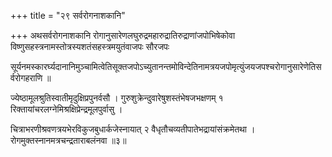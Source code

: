 +++
title = "२९ सर्वरोगनाशकानि"

+++
अथसर्वरोगनाशकानि रोगानुसारेणलघुरुद्रमहारुद्रातिरुद्राणांजपोभिषेकोवा विष्णुसहस्त्रनामस्तोत्रस्यशतंसहस्त्रमयुतंवाजपः सौरजपः

सूर्यनमस्कारर्घ्यदानानिमुञ्चामित्वेतिसूक्तजपोऽच्युतानन्तमोविन्देतिनामत्रयजपोमृत्युंजयजपश्चरोगानुसारेणेतिसर्वरोगहराणि ॥

ज्येष्ठामूलश्रुतिस्वातीमृदुक्षिप्रपुनर्वसौ । गुरुशुक्रेन्दुवारेषुशस्तंभेषजभक्षणम् १ रिक्तायांचरलग्नेमिश्रक्षिप्रेन्द्रमूलपुर्वासु ।

चित्राभरणीश्रवणत्रयभेरविकुजबुधार्कजेस्नायात् २ वैधृतौचव्यतीपातेभद्रायांसंक्रमेतथा । रोगमुक्तस्नानमत्रचन्द्रताराबलंनवा ॥३॥
